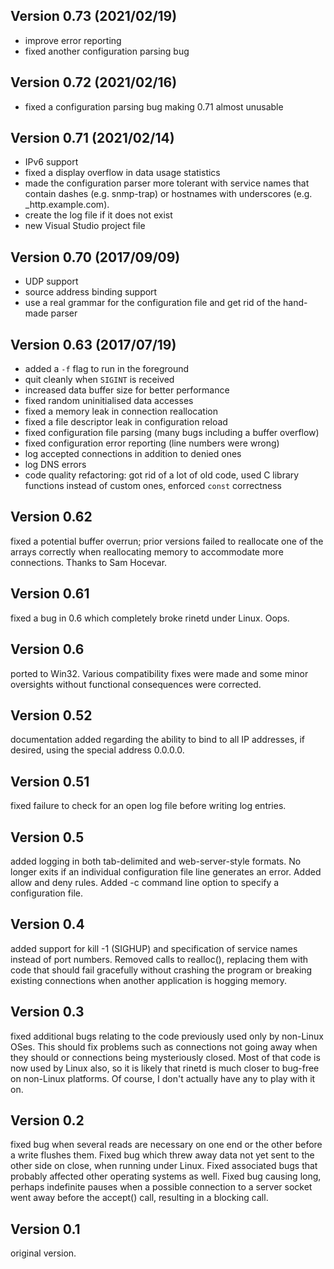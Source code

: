 ## Version 0.73 (2021/02/19)

 * improve error reporting
 * fixed another configuration parsing bug

## Version 0.72 (2021/02/16)

 * fixed a configuration parsing bug making 0.71 almost unusable

## Version 0.71 (2021/02/14)

 * IPv6 support
 * fixed a display overflow in data usage statistics
 * made the configuration parser more tolerant with service names that contain
   dashes (e.g. snmp-trap) or hostnames with underscores (e.g. \_http.example.com).
 * create the log file if it does not exist
 * new Visual Studio project file

## Version 0.70 (2017/09/09)

 * UDP support
 * source address binding support
 * use a real grammar for the configuration file and get rid of the hand-made
   parser

## Version 0.63 (2017/07/19)

 * added a `-f` flag to run in the foreground
 * quit cleanly when `SIGINT` is received
 * increased data buffer size for better performance
 * fixed random uninitialised data accesses
 * fixed a memory leak in connection reallocation
 * fixed a file descriptor leak in configuration reload
 * fixed configuration file parsing (many bugs including a buffer overflow)
 * fixed configuration error reporting (line numbers were wrong)
 * log accepted connections in addition to denied ones
 * log DNS errors
 * code quality refactoring: got rid of a lot of old code, used C
   library functions instead of custom ones, enforced `const` correctness

## Version 0.62

fixed a potential buffer overrun; prior versions failed to reallocate one of
the arrays correctly when reallocating memory to accommodate more connections.
Thanks to Sam Hocevar.

## Version 0.61

fixed a bug in 0.6 which completely broke rinetd under Linux. Oops.

## Version 0.6

ported to Win32. Various compatibility fixes were made and some minor
oversights without functional consequences were corrected.

## Version 0.52

documentation added regarding the ability to bind to all IP addresses, if
desired, using the special address 0.0.0.0.

## Version 0.51

fixed failure to check for an open log file before writing log entries.

## Version 0.5

added logging in both tab-delimited and web-server-style formats. No longer
exits if an individual configuration file line generates an error. Added allow
and deny rules. Added -c command line option to specify a configuration file.

## Version 0.4

added support for kill -1 (SIGHUP) and specification of service names instead
of port numbers. Removed calls to realloc(), replacing them with code that
should fail gracefully without crashing the program or breaking existing
connections when another application is hogging memory.

## Version 0.3

fixed additional bugs relating to the code previously used only by non-Linux
OSes. This should fix problems such as connections not going away when they
should or connections being mysteriously closed. Most of that code is now
used by Linux also, so it is likely that rinetd is much closer to bug-free on
non-Linux platforms. Of course, I don't actually have any to play with it on.

## Version 0.2

fixed bug when several reads are necessary on one end or the other before a
write flushes them. Fixed bug which threw away data not yet sent to the other
side on close, when running under Linux. Fixed associated bugs that probably
affected other operating systems as well. Fixed bug causing long, perhaps
indefinite pauses when a possible connection to a server socket went away
before the accept() call, resulting in a blocking call.

## Version 0.1

original version.


